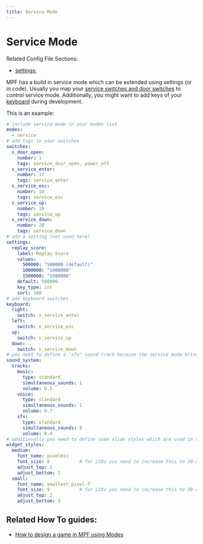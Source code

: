 ```yaml
---
title: Service Mode
---
```


# Service Mode


Related Config File Sections:

* [settings:](../config/settings.md)

MPF has a build in service mode which can be extended using settings (or
in code). Usually you map your
[service switches and door switches](../mechs/switches/service_and_door_switches.md) to control service mode. Additionally, you might want to add
keys of your [keyboard](../config/keyboard.md)
during development.

This is an example:

``` yaml
# include service mode in your modes list
modes:
  - service
# add tags to your switches
switches:
  s_door_open:
    number: 1
    tags: service_door_open, power_off
  s_service_enter:
    number: 17
    tags: service_enter
  s_service_esc:
    number: 18
    tags: service_esc
  s_service_up:
    number: 19
    tags: service_up
  s_service_down:
    number: 20
    tags: service_down
# add a setting (not used here)
settings:
  replay_score:
    label: Replay Score
    values:
      500000: "500000 (default)"
      1000000: "1000000"
      1500000: "1500000"
    default: 500000
    key_type: int
    sort: 100
# add keyboard switches
keyboard:
  right:
    switch: s_service_enter
  left:
    switch: s_service_esc
  up:
    switch: s_service_up
  down:
    switch: s_service_down
# you need to define a "sfx" sound track because the service mode brings some sounds (see the sound documentation for details)
sound_system:
  tracks:
    music:
      type: standard
      simultaneous_sounds: 1
      volume: 0.5
    voice:
      type: standard
      simultaneous_sounds: 1
      volume: 0.7
    sfx:
      type: standard
      simultaneous_sounds: 8
      volume: 0.4
# additionally you need to define some slide styles which are used in the mode
widget_styles:
  medium:
    font_name: pixelmix
    font_size: 8           # for LCDs you need to increase this to 30-40. also change the font above
    adjust_top: 1
    adjust_bottom: 1
  small:
    font_name: smallest_pixel-7
    font_size: 9           # for LCDs you need to increase this to 30-40. also change the font above
    adjust_top: 2
    adjust_bottom: 3
```

## Related How To guides:

* [How to design a game in MPF using Modes](../game_design/index.md)
